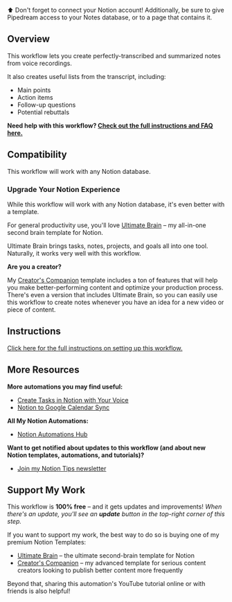 ⬆ Don't forget to connect your Notion account! Additionally, be sure to give Pipedream access to your Notes database, or to a page that contains it.

## Overview

This workflow lets you create perfectly-transcribed and summarized notes from voice recordings.

It also creates useful lists from the transcript, including:

* Main points
* Action items
* Follow-up questions
* Potential rebuttals

**Need help with this workflow? [Check out the full instructions and FAQ here.](https://thomasjfrank.com/how-to-transcribe-audio-to-text-with-chatgpt-and-notion/)**

## Compatibility

This workflow will work with any Notion database.

### Upgrade Your Notion Experience

While this workflow will work with any Notion database, it's even better with a template.

For general productivity use, you'll love [Ultimate Brain](https://thomasjfrank.com/brain/) – my all-in-one second brain template for Notion. 

Ultimate Brain brings tasks, notes, projects, and goals all into one tool. Naturally, it works very well with this workflow.

**Are you a creator?** 

My [Creator's Companion](https://thomasjfrank.com/creators-companion/) template includes a ton of features that will help you make better-performing content and optimize your production process. There's even a version that includes Ultimate Brain, so you can easily use this workflow to create notes whenever you have an idea for a new video or piece of content.

## Instructions

[Click here for the full instructions on setting up this workflow.](https://thomasjfrank.com/how-to-transcribe-audio-to-text-with-chatgpt-and-notion/)

## More Resources

**More automations you may find useful:**

* [Create Tasks in Notion with Your Voice](https://thomasjfrank.com/notion-chatgpt-voice-tasks/)
* [Notion to Google Calendar Sync](https://thomasjfrank.com/notion-google-calendar-sync/)

**All My Notion Automations:**

* [Notion Automations Hub](https://thomasjfrank.com/notion-automations/)

**Want to get notified about updates to this workflow (and about new Notion templates, automations, and tutorials)?**

* [Join my Notion Tips newsletter](https://thomasjfrank.com/fundamentals/#get-the-newsletter)

## Support My Work

This workflow is **100% free** – and it gets updates and improvements! *When there's an update, you'll see an **update** button in the top-right corner of this step.*

If you want to support my work, the best way to do so is buying one of my premium Notion Templates:

* [Ultimate Brain](https://thomasjfrank.com/brain/) – the ultimate second-brain template for Notion
* [Creator's Companion](https://thomasjfrank.com/creators-companion/) – my advanced template for serious content creators looking to publish better content more frequently

Beyond that, sharing this automation's YouTube tutorial online or with friends is also helpful!